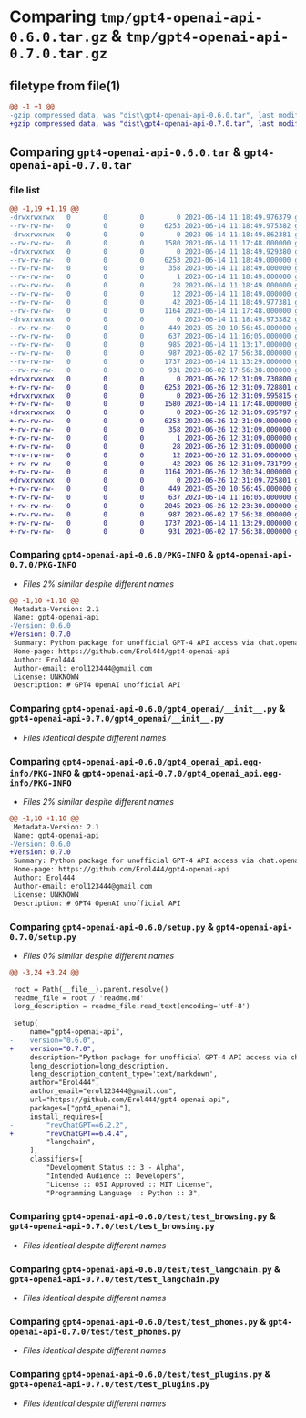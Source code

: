 # Comparing `tmp/gpt4-openai-api-0.6.0.tar.gz` & `tmp/gpt4-openai-api-0.7.0.tar.gz`

## filetype from file(1)

```diff
@@ -1 +1 @@
-gzip compressed data, was "dist\gpt4-openai-api-0.6.0.tar", last modified: Wed Jun 14 11:18:49 2023, max compression
+gzip compressed data, was "dist\gpt4-openai-api-0.7.0.tar", last modified: Mon Jun 26 12:31:09 2023, max compression
```

## Comparing `gpt4-openai-api-0.6.0.tar` & `gpt4-openai-api-0.7.0.tar`

### file list

```diff
@@ -1,19 +1,19 @@
-drwxrwxrwx   0        0        0        0 2023-06-14 11:18:49.976379 gpt4-openai-api-0.6.0/
--rw-rw-rw-   0        0        0     6253 2023-06-14 11:18:49.975382 gpt4-openai-api-0.6.0/PKG-INFO
-drwxrwxrwx   0        0        0        0 2023-06-14 11:18:49.862381 gpt4-openai-api-0.6.0/gpt4_openai/
--rw-rw-rw-   0        0        0     1580 2023-06-14 11:17:48.000000 gpt4-openai-api-0.6.0/gpt4_openai/__init__.py
-drwxrwxrwx   0        0        0        0 2023-06-14 11:18:49.929380 gpt4-openai-api-0.6.0/gpt4_openai_api.egg-info/
--rw-rw-rw-   0        0        0     6253 2023-06-14 11:18:49.000000 gpt4-openai-api-0.6.0/gpt4_openai_api.egg-info/PKG-INFO
--rw-rw-rw-   0        0        0      358 2023-06-14 11:18:49.000000 gpt4-openai-api-0.6.0/gpt4_openai_api.egg-info/SOURCES.txt
--rw-rw-rw-   0        0        0        1 2023-06-14 11:18:49.000000 gpt4-openai-api-0.6.0/gpt4_openai_api.egg-info/dependency_links.txt
--rw-rw-rw-   0        0        0       28 2023-06-14 11:18:49.000000 gpt4-openai-api-0.6.0/gpt4_openai_api.egg-info/requires.txt
--rw-rw-rw-   0        0        0       12 2023-06-14 11:18:49.000000 gpt4-openai-api-0.6.0/gpt4_openai_api.egg-info/top_level.txt
--rw-rw-rw-   0        0        0       42 2023-06-14 11:18:49.977381 gpt4-openai-api-0.6.0/setup.cfg
--rw-rw-rw-   0        0        0     1164 2023-06-14 11:17:48.000000 gpt4-openai-api-0.6.0/setup.py
-drwxrwxrwx   0        0        0        0 2023-06-14 11:18:49.973382 gpt4-openai-api-0.6.0/test/
--rw-rw-rw-   0        0        0      449 2023-05-20 10:56:45.000000 gpt4-openai-api-0.6.0/test/test.py
--rw-rw-rw-   0        0        0      637 2023-06-14 11:16:05.000000 gpt4-openai-api-0.6.0/test/test_browsing.py
--rw-rw-rw-   0        0        0      985 2023-06-14 11:13:17.000000 gpt4-openai-api-0.6.0/test/test_continue_generating.py
--rw-rw-rw-   0        0        0      987 2023-06-02 17:56:38.000000 gpt4-openai-api-0.6.0/test/test_langchain.py
--rw-rw-rw-   0        0        0     1737 2023-06-14 11:13:29.000000 gpt4-openai-api-0.6.0/test/test_phones.py
--rw-rw-rw-   0        0        0      931 2023-06-02 17:56:38.000000 gpt4-openai-api-0.6.0/test/test_plugins.py
+drwxrwxrwx   0        0        0        0 2023-06-26 12:31:09.730800 gpt4-openai-api-0.7.0/
+-rw-rw-rw-   0        0        0     6253 2023-06-26 12:31:09.728801 gpt4-openai-api-0.7.0/PKG-INFO
+drwxrwxrwx   0        0        0        0 2023-06-26 12:31:09.595815 gpt4-openai-api-0.7.0/gpt4_openai/
+-rw-rw-rw-   0        0        0     1580 2023-06-14 11:17:48.000000 gpt4-openai-api-0.7.0/gpt4_openai/__init__.py
+drwxrwxrwx   0        0        0        0 2023-06-26 12:31:09.695797 gpt4-openai-api-0.7.0/gpt4_openai_api.egg-info/
+-rw-rw-rw-   0        0        0     6253 2023-06-26 12:31:09.000000 gpt4-openai-api-0.7.0/gpt4_openai_api.egg-info/PKG-INFO
+-rw-rw-rw-   0        0        0      358 2023-06-26 12:31:09.000000 gpt4-openai-api-0.7.0/gpt4_openai_api.egg-info/SOURCES.txt
+-rw-rw-rw-   0        0        0        1 2023-06-26 12:31:09.000000 gpt4-openai-api-0.7.0/gpt4_openai_api.egg-info/dependency_links.txt
+-rw-rw-rw-   0        0        0       28 2023-06-26 12:31:09.000000 gpt4-openai-api-0.7.0/gpt4_openai_api.egg-info/requires.txt
+-rw-rw-rw-   0        0        0       12 2023-06-26 12:31:09.000000 gpt4-openai-api-0.7.0/gpt4_openai_api.egg-info/top_level.txt
+-rw-rw-rw-   0        0        0       42 2023-06-26 12:31:09.731799 gpt4-openai-api-0.7.0/setup.cfg
+-rw-rw-rw-   0        0        0     1164 2023-06-26 12:30:34.000000 gpt4-openai-api-0.7.0/setup.py
+drwxrwxrwx   0        0        0        0 2023-06-26 12:31:09.725801 gpt4-openai-api-0.7.0/test/
+-rw-rw-rw-   0        0        0      449 2023-05-20 10:56:45.000000 gpt4-openai-api-0.7.0/test/test.py
+-rw-rw-rw-   0        0        0      637 2023-06-14 11:16:05.000000 gpt4-openai-api-0.7.0/test/test_browsing.py
+-rw-rw-rw-   0        0        0     2045 2023-06-26 12:23:30.000000 gpt4-openai-api-0.7.0/test/test_continue_generating.py
+-rw-rw-rw-   0        0        0      987 2023-06-02 17:56:38.000000 gpt4-openai-api-0.7.0/test/test_langchain.py
+-rw-rw-rw-   0        0        0     1737 2023-06-14 11:13:29.000000 gpt4-openai-api-0.7.0/test/test_phones.py
+-rw-rw-rw-   0        0        0      931 2023-06-02 17:56:38.000000 gpt4-openai-api-0.7.0/test/test_plugins.py
```

### Comparing `gpt4-openai-api-0.6.0/PKG-INFO` & `gpt4-openai-api-0.7.0/PKG-INFO`

 * *Files 2% similar despite different names*

```diff
@@ -1,10 +1,10 @@
 Metadata-Version: 2.1
 Name: gpt4-openai-api
-Version: 0.6.0
+Version: 0.7.0
 Summary: Python package for unofficial GPT-4 API access via chat.openai.com
 Home-page: https://github.com/Erol444/gpt4-openai-api
 Author: Erol444
 Author-email: erol123444@gmail.com
 License: UNKNOWN
 Description: # GPT4 OpenAI unofficial API
```

### Comparing `gpt4-openai-api-0.6.0/gpt4_openai/__init__.py` & `gpt4-openai-api-0.7.0/gpt4_openai/__init__.py`

 * *Files identical despite different names*

### Comparing `gpt4-openai-api-0.6.0/gpt4_openai_api.egg-info/PKG-INFO` & `gpt4-openai-api-0.7.0/gpt4_openai_api.egg-info/PKG-INFO`

 * *Files 2% similar despite different names*

```diff
@@ -1,10 +1,10 @@
 Metadata-Version: 2.1
 Name: gpt4-openai-api
-Version: 0.6.0
+Version: 0.7.0
 Summary: Python package for unofficial GPT-4 API access via chat.openai.com
 Home-page: https://github.com/Erol444/gpt4-openai-api
 Author: Erol444
 Author-email: erol123444@gmail.com
 License: UNKNOWN
 Description: # GPT4 OpenAI unofficial API
```

### Comparing `gpt4-openai-api-0.6.0/setup.py` & `gpt4-openai-api-0.7.0/setup.py`

 * *Files 0% similar despite different names*

```diff
@@ -3,24 +3,24 @@
 
 root = Path(__file__).parent.resolve()
 readme_file = root / 'readme.md'
 long_description = readme_file.read_text(encoding='utf-8')
 
 setup(
     name="gpt4-openai-api",
-    version="0.6.0",
+    version="0.7.0",
     description="Python package for unofficial GPT-4 API access via chat.openai.com",
     long_description=long_description,
     long_description_content_type='text/markdown',
     author="Erol444",
     author_email="erol123444@gmail.com",
     url="https://github.com/Erol444/gpt4-openai-api",
     packages=["gpt4_openai"],
     install_requires=[
-        "revChatGPT==6.2.2",
+        "revChatGPT==6.4.4",
         "langchain",
     ],
     classifiers=[
         "Development Status :: 3 - Alpha",
         "Intended Audience :: Developers",
         "License :: OSI Approved :: MIT License",
         "Programming Language :: Python :: 3",
```

### Comparing `gpt4-openai-api-0.6.0/test/test_browsing.py` & `gpt4-openai-api-0.7.0/test/test_browsing.py`

 * *Files identical despite different names*

### Comparing `gpt4-openai-api-0.6.0/test/test_langchain.py` & `gpt4-openai-api-0.7.0/test/test_langchain.py`

 * *Files identical despite different names*

### Comparing `gpt4-openai-api-0.6.0/test/test_phones.py` & `gpt4-openai-api-0.7.0/test/test_phones.py`

 * *Files identical despite different names*

### Comparing `gpt4-openai-api-0.6.0/test/test_plugins.py` & `gpt4-openai-api-0.7.0/test/test_plugins.py`

 * *Files identical despite different names*

